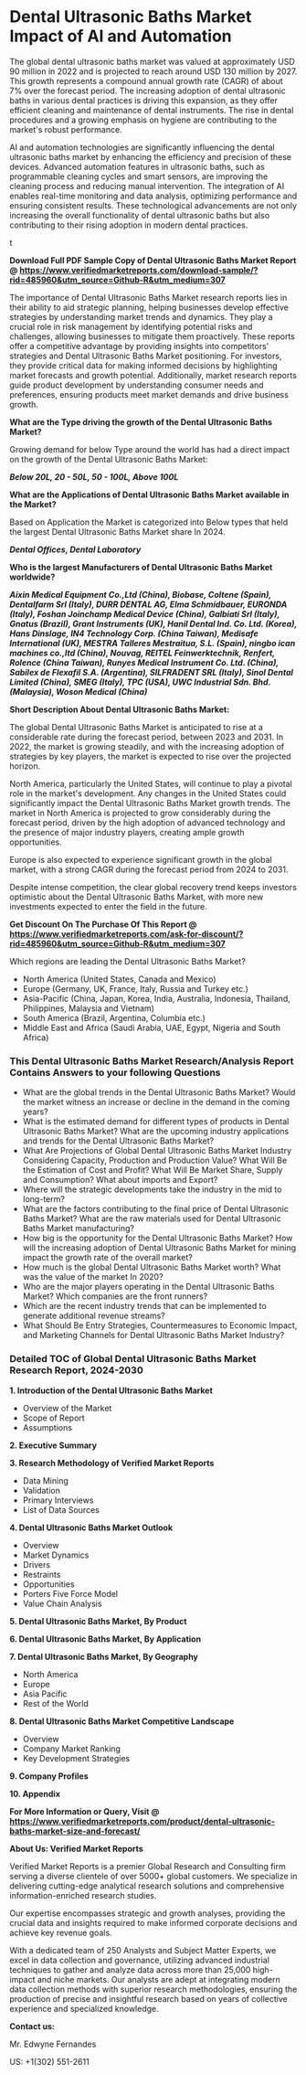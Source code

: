 <meta name="title" content="Global  Dental Ultrasonic Baths Market Impact of AI and Automation"><meta name="description" content="  The global dental ultrasonic baths market was valued at approximately USD 90 million in 2022 and is projected to reach around USD 130 million by 2027. This growth re"><meta name="title" content=" Dental Ultrasonic Baths Market Size, Share, Scope, Trends, Growth, Opportunities, Analysis, Forecast"> <h1>Dental Ultrasonic Baths Market Impact of AI and Automation</h1> <p>The global dental ultrasonic baths market was valued at approximately USD 90 million in 2022 and is projected to reach around USD 130 million by 2027. This growth represents a compound annual growth rate (CAGR) of about 7% over the forecast period. The increasing adoption of dental ultrasonic baths in various dental practices is driving this expansion, as they offer efficient cleaning and maintenance of dental instruments. The rise in dental procedures and a growing emphasis on hygiene are contributing to the market's robust performance.</p> <p>AI and automation technologies are significantly influencing the dental ultrasonic baths market by enhancing the efficiency and precision of these devices. Advanced automation features in ultrasonic baths, such as programmable cleaning cycles and smart sensors, are improving the cleaning process and reducing manual intervention. The integration of AI enables real-time monitoring and data analysis, optimizing performance and ensuring consistent results. These technological advancements are not only increasing the overall functionality of dental ultrasonic baths but also contributing to their rising adoption in modern dental practices.</p> t</p><p id="" class=""><strong>Download Full PDF Sample Copy of Dental Ultrasonic Baths Market Report @ <a href="https://www.verifiedmarketreports.com/download-sample/?rid=485960&utm_source=Github-R&utm_medium=307" target="_blank">https://www.verifiedmarketreports.com/download-sample/?rid=485960&utm_source=Github-R&utm_medium=307</a></strong></p><p>The importance of&nbsp;Dental Ultrasonic Baths Market research reports lies in their ability to aid strategic planning, helping businesses develop effective strategies by understanding market trends and dynamics. They play a crucial role in risk management by identifying potential risks and challenges, allowing businesses to mitigate them proactively. These reports offer a competitive advantage by providing insights into competitors' strategies and Dental Ultrasonic Baths Market positioning. For investors, they provide critical data for making informed decisions by highlighting market forecasts and growth potential. Additionally, market research reports guide product development by understanding consumer needs and preferences, ensuring products meet market demands and drive business growth.</p><p><strong>What are the&nbsp;Type driving the growth of the Dental Ultrasonic Baths Market?</strong></p><p id="" class="">Growing demand for below Type around the world has had a direct impact on the growth of the Dental Ultrasonic Baths Market:</p><em><strong>Below 20L, 20 - 50L, 50 - 100L, Above 100L</strong></em></p><strong>What are the&nbsp;Applications&nbsp;of Dental Ultrasonic Baths Market available in the Market?</strong></p><p id="" class="">Based on Application the Market is categorized into Below types that held the largest Dental Ultrasonic Baths Market share In 2024.</p><em><strong>Dental Offices, Dental Laboratory</strong></em></p><strong>Who is the largest Manufacturers of Dental Ultrasonic Baths Market worldwide?</strong></p><p><em><strong>Aixin Medical Equipment Co.,Ltd (China), Biobase, Coltene (Spain), Dentalfarm Srl (Italy), DURR DENTAL AG, Elma Schmidbauer, EURONDA (Italy), Foshan Joinchamp Medical Device (China), Galbiati Srl (Italy), Gnatus (Brazil), Grant Instruments (UK), Hanil Dental Ind. Co. Ltd. (Korea), Hans Dinslage, IN4 Technology Corp. (China Taiwan), Medisafe International (UK), MESTRA Talleres Mestraitua, S.L. (Spain), ningbo ican machines co.,ltd (China), Nouvag, REITEL Feinwerktechnik, Renfert, Rolence (China Taiwan), Runyes Medical Instrument Co. Ltd. (China), Sabilex de Flexafil S.A. (Argentina), SILFRADENT SRL (Italy), Sinol Dental Limited (China), SMEG (Italy), TPC (USA), UWC Industrial Sdn. Bhd. (Malaysia), Woson Medical (China)</strong></em></p><p id="" class=""><strong>Short Description About Dental Ultrasonic Baths Market:</strong></p><p>The global Dental Ultrasonic Baths Market is anticipated to rise at a considerable rate during the forecast period, between 2023 and 2031. In 2022, the market is growing steadily, and with the increasing adoption of strategies by key players, the market is expected to rise over the projected horizon.</p><p>North America, particularly the United States, will continue to play a pivotal role in the market's development. Any changes in the United States could significantly impact the Dental Ultrasonic Baths Market growth trends. The market in North America is projected to grow considerably during the forecast period, driven by the high adoption of advanced technology and the presence of major industry players, creating ample growth opportunities.</p><p>Europe is also expected to experience significant growth in the global market, with a strong CAGR during the forecast period from 2024 to 2031.</p><p>Despite intense competition, the clear global recovery trend keeps investors optimistic about the Dental Ultrasonic Baths Market, with more new investments expected to enter the field in the future.</p><p id="" class=""><strong>Get Discount On The Purchase Of This Report @ <a href="https://www.verifiedmarketreports.com/ask-for-discount/?rid=485960&utm_source=Github-R&utm_medium=307" target="_blank">https://www.verifiedmarketreports.com/ask-for-discount/?rid=485960&utm_source=Github-R&utm_medium=307</a></strong></p>Which regions are leading the Dental Ultrasonic Baths Market?</p><ul><li>North America (United States, Canada and Mexico)</li><li>Europe (Germany, UK, France, Italy, Russia and Turkey etc.)</li><li>Asia-Pacific (China, Japan, Korea, India, Australia, Indonesia, Thailand, Philippines, Malaysia and Vietnam)</li><li>South America (Brazil, Argentina, Columbia etc.)</li><li>Middle East and Africa (Saudi Arabia, UAE, Egypt, Nigeria and South Africa)</li></ul><h3 id="" class="">This Dental Ultrasonic Baths Market Research/Analysis Report Contains Answers to your following Questions</h3><ul><li>What are the global trends in the Dental Ultrasonic Baths Market? Would the market witness an increase or decline in the demand in the coming years?</li><li>What is the estimated demand for different types of products in Dental Ultrasonic Baths Market? What are the upcoming industry applications and trends for the Dental Ultrasonic Baths Market?</li><li>What Are Projections of Global Dental Ultrasonic Baths Market Industry Considering Capacity, Production and Production Value? What Will Be the Estimation of Cost and Profit? What Will Be Market Share, Supply and Consumption? What about imports and Export?</li><li>Where will the strategic developments take the industry in the mid to long-term?</li><li>What are the factors contributing to the final price of Dental Ultrasonic Baths Market? What are the raw materials used for Dental Ultrasonic Baths Market manufacturing?</li><li>How big is the opportunity for the Dental Ultrasonic Baths Market? How will the increasing adoption of Dental Ultrasonic Baths Market for mining impact the growth rate of the overall market?</li><li>How much is the global Dental Ultrasonic Baths Market worth? What was the value of the market In 2020?</li><li>Who are the major players operating in the Dental Ultrasonic Baths Market? Which companies are the front runners?</li><li>Which are the recent industry trends that can be implemented to generate additional revenue streams?</li><li>What Should Be Entry Strategies, Countermeasures to Economic Impact, and Marketing Channels for Dental Ultrasonic Baths Market Industry?</li></ul><h3 id="" class="">Detailed TOC of Global Dental Ultrasonic Baths Market Research Report, 2024-2030</h3><p id="" class=""><strong>1. Introduction of the Dental Ultrasonic Baths Market</strong></p><ul><li>Overview of the Market</li><li>Scope of Report</li><li>Assumptions</li></ul><p id="" class=""><strong>2. Executive Summary</strong></p><p id="" class=""><strong>3. Research Methodology of Verified Market Reports</strong></p><ul><li>Data Mining</li><li>Validation</li><li>Primary Interviews</li><li>List of Data Sources</li></ul><p id="" class=""><strong>4. Dental Ultrasonic Baths Market Outlook</strong></p><ul><li>Overview</li><li>Market Dynamics</li><li>Drivers</li><li>Restraints</li><li>Opportunities</li><li>Porters Five Force Model</li><li>Value Chain Analysis</li></ul><p id="" class=""><strong>5. Dental Ultrasonic Baths Market, By Product</strong></p><p id="" class=""><strong>6. Dental Ultrasonic Baths Market, By Application</strong></p><p id="" class=""><strong>7. Dental Ultrasonic Baths Market, By Geography</strong></p><ul><li>North America</li><li>Europe</li><li>Asia Pacific</li><li>Rest of the World</li></ul><p id="" class=""><strong>8. Dental Ultrasonic Baths Market Competitive Landscape</strong></p><ul><li>Overview</li><li>Company Market Ranking</li><li>Key Development Strategies</li></ul><p id="" class=""><strong>9. Company Profiles</strong></p><p id="" class=""><strong>10. Appendix</strong></p><p id="" class=""><strong>For More Information or Query, Visit @ <a href="https://www.verifiedmarketreports.com/product/dental-ultrasonic-baths-market-size-and-forecast/" target="_blank">https://www.verifiedmarketreports.com/product/dental-ultrasonic-baths-market-size-and-forecast/</a></strong></p><p id="" class=""><strong>About Us: Verified Market Reports</strong></p><p id="" class="">Verified Market Reports is a premier Global Research and Consulting firm serving a diverse clientele of over 5000+ global customers. We specialize in delivering cutting-edge analytical research solutions and comprehensive information-enriched research studies.</p><p id="" class="">Our expertise encompasses strategic and growth analyses, providing the crucial data and insights required to make informed corporate decisions and achieve key revenue goals.</p><p id="" class="">With a dedicated team of 250 Analysts and Subject Matter Experts, we excel in data collection and governance, utilizing advanced industrial techniques to gather and analyze data across more than 25,000 high-impact and niche markets. Our analysts are adept at integrating modern data collection methods with superior research methodologies, ensuring the production of precise and insightful research based on years of collective experience and specialized knowledge.</p><p id="" class=""><strong>Contact us:</strong></p><p id="" class="">Mr. Edwyne Fernandes</p><p id="" class="">US: +1(302) 551-2611</p>